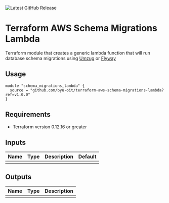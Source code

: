 ![Latest GitHub Release](https://img.shields.io/github/v/release/byu-oit/terraform-aws-schema-migrations-lambda?sort=semver)

# Terraform AWS Schema Migrations Lambda
Terraform module that creates a generic lambda function that will run
database schema migrations using
[Umzug](https://github.com/sequelize/umzug) or
[Flyway](https://github.com/markgardner/node-flywaydb)

## Usage
```hcl
module "schema_migrations_lambda" {
  source = "github.com/byu-oit/terraform-aws-schema-migrations-lambda?ref=v1.0.0"
}
```

## Requirements
* Terraform version 0.12.16 or greater

## Inputs
| Name | Type  | Description | Default |
| --- | --- | --- | --- |
| | | | |

## Outputs
| Name | Type | Description |
| ---  | ---  | --- |
| | | |
